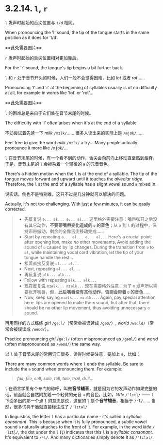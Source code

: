# 3.2.14. `l`, `r`

`l` 发声时起始的舌尖位置与 `t/d` 相同。

When pronouncing the 'l' sound, the tip of the tongue starts in the same position as it does for 't/d'.

==此处需要图片==

`r` 发声时起始的舌尖位置相对更加靠后。

For the 'r' sound, the tongue's tip begins a bit further back.

`l` 和 `r` 处于音节开头的时候，人们一般不会觉得困难，比如 *lot* 或者 *rot*……

Pronouncing 'l' and 'r' at the beginning of syllables usually is of no difficulty at all, for example in words like 'lot' or 'rot'…

==此处需要图片==

`l` 的困难总是来自于它们处在音节末尾的时候。

The difficulty with 'l' often arises when it's at the end of a syllable.

不妨尝试着先读一下 *milk* `/mɪlk/`…… 很多人读出来的实际上是 `/mjʊk/`……

Feel free to give the word *milk* `/mɪlk/` a try... Many people actually pronounce it more like `/mjʊk/`...

`l` 在音节末尾的时候，有一个看不到的动作，舌尖会向前向上移动直至贴到龈脊。于是，音节末尾的 `l` 会掺杂着一个轻微的 `ə` 的元音音色。

There's a hidden motion when the `l` is at the end of a syllable. The tip of the tongue moves forward and upward until it touches the *alveolar ridge*. Therefore, the `l` at the end of a syllable has a slight vowel sound `ə`  mixed in.

说实话，倒也不是特别难，这只不过是几分钟就可以解决的问题。

Actually, it's not too challenging. With just a few minutes, it can be easily corrected.

> * 先反复说 `ə... əl... ə... əl...` 这里格外需要注意：嘴唇张开之后没有其它动作，**不要带嘴唇变化造成的 `ʊ` 的音色**；从 `ə` 到 `l` 的过程中，保持声带振动，剩余的全靠舌尖移动完成……
> * Start by repeating `ə... əl... ə... əl...` Here's a crucial point: after opening lips, make *no* other movements. Avoid adding the sound of `ʊ` caused by lip changes. During the transition from `ə` to `əl`, while maintaining vocal cord vibration, let the tip of your tongue handle the rest...
> * 接着直接反复说 `əl... əl...`
> * Next, repeating `əl... əl...`
> * 再反复说 `əlk... əlk...`
> * Follow with repeating `əlk... əlk...`
> * 现在反复说 `mɪəlk... mɪəlk...` 现在需要格外注意：为了 `m` 发声所以需要张开嘴唇，但，**此后嘴唇没有其他动作，否则会带着 `ʊ` 的音色**……
> * Now, keep saying `mɪəlk... mɪəlk...`. Again, pay special attention here: lips are opened to make the `m` sound, but after that, there should be no other lip movement, thus avoiding unnecessary `ʊ` sound.

再用同样的方式练练 *girl* `/gəːl/`（常常会被误读成 `/gəʊ/`）, *world* `/wəːld/`（常常会被误读成 `/wəʊd/`）。

Practice pronouncing *girl* `/gəːl/` (often mispronounced as `/gəʊl/`) and *world* (often mispronounced as `/wəʊd/`) the same way.

以 `l` 处于音节末尾的常用词汇很多，读得时候要注意，要加上 `ə`，比如：

There are many common words where `l` ends the syllable. Be sure to include the `ə` sound when pronouncing them. For example:

> *fail*, *file*, *sell*, *sale*, *tell*, *tale*, *trail*, *drill*...

`l` 在语言学里有个专门的称呼，叫做**音节辅音**，就是因为它的发声动作如果完整的话，前面就会自然附加着一个轻微的元音 `ə` 的音色。比如，*little* `/ˈlɪtl̩/` —— `l` 下面多出的那一个点 `l̩` 的意思是说，这里的 `l̩` 是个**音节辅音**，相当于 `/ᵊl/`…… 当然，很多词典干脆就直接标注成了 `/ˈlɪtəl/`

In linguistics, the letter `l` has a particular name - it's called a *syllabic consonant*. This is because when it is fully pronounced, a subtle vowel sound `ə` naturally attaches to the front of it. For example, in the word *little* `/ˈlɪtl̩/`, the dot under the `l` (`l̩`) indicates that this `l` is a *syllabic consonant*. It's equivalent to `/ᵊl/`. And many dictionaries simply denote it as `/ˈlɪtəl/`.
